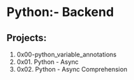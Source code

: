 # Python:- Backend
## Projects:
1. 0x00-python_variable_annotations
2. 0x01. Python - Async
3. 0x02. Python - Async Comprehension
